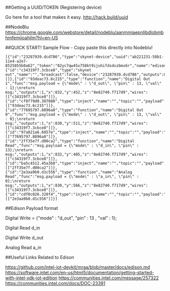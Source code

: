 

##Getting a UUID/TOKEN (Registering device)

Go here for a tool that makes it easy. http://hack.build/uuid

##NodeBlu
https://chrome.google.com/webstore/detail/nodeblu/aanmmiaepnlibdlobmbhmfemjioahilm?hl=en-US

##QUICK START! Sample Flow - Copy paste this directly into Nodeblu! 

```
[{"id":"23287939.dcd786","type":"skynet-device","uuid":"ab221231-58b1-11e4-a2e7-8525855b0a62","token":"02yc7qw45x758kt9ijuhifdsdvzbmx6r","name":"edison","dne":""},{"id":"c34319f7.3cbce8","type":"skynet out","name":"","broadcast":false,"device":"23287939.dcd786","outputs":0,"x":1090,"y":446,"z":"8e82740.f717d9","wires":[]},{"id":"93deac73.6c215","type":"function","name":"Digital Out 1","func":"msg.payload = {\"mode\" : \"d_out\", \"pin\" : 13, \"val\" : 1};\nreturn msg;","outputs":1,"x":832,"y":452,"z":"8e82740.f717d9","wires":[["c34319f7.3cbce8"]]},{"id":"cf8f79d0.307088","type":"inject","name":"","topic":"","payload":"","payloadType":"date","repeat":"","crontab":"","once":false,"sidebarInput":false,"x":666,"y":454,"z":"8e82740.f717d9","wires":[["93deac73.6c215"]]},{"id":"77695797.8896a8","type":"function","name":"Digital Out 0","func":"msg.payload = {\"mode\" : \"d_out\", \"pin\" : 13, \"val\" : 0};\nreturn msg;","outputs":1,"x":830,"y":511,"z":"8e82740.f717d9","wires":[["c34319f7.3cbce8"]]},{"id":"97a821a6.6857e","type":"inject","name":"","topic":"","payload":"","payloadType":"date","repeat":"","crontab":"","once":false,"sidebarInput":false,"x":669,"y":512,"z":"8e82740.f717d9","wires":[["77695797.8896a8"]]},{"id":"2ff35e7f.d00ca2","type":"function","name":"Digital Read","func":"msg.payload = {\"mode\" : \"d_in\", \"pin\" : 13};\nreturn msg;","outputs":1,"x":832,"y":405,"z":"8e82740.f717d9","wires":[["c34319f7.3cbce8"]]},{"id":"ba5c4512.45a3b8","type":"inject","name":"","topic":"","payload":"","payloadType":"date","repeat":"","crontab":"","once":false,"sidebarInput":false,"x":664,"y":405,"z":"8e82740.f717d9","wires":[["2ff35e7f.d00ca2"]]},{"id":"2e3aa9b0.d1c556","type":"function","name":"Analog Read","func":"msg.payload = {\"mode\" : \"a_in\", \"pin\" : 0};\nreturn msg;","outputs":1,"x":830,"y":566,"z":"8e82740.f717d9","wires":[["c34319f7.3cbce8"]]},{"id":"cdf0c026.320f4","type":"inject","name":"","topic":"","payload":"","payloadType":"date","repeat":"","crontab":"","once":false,"sidebarInput":false,"x":669,"y":567,"z":"8e82740.f717d9","wires":[["2e3aa9b0.d1c556"]]}]
```


##Edison Payload format

Digital Write = {"mode" : "d_out", "pin" : 13 , "val" : 1};



Digital Read			d_in	

Digital Write			d_out

Analog Read				a_in	


##Useful Links Related to Edison

https://github.com/intel-iot-devkit/mraa/blob/master/docs/edison.md
https://software.intel.com/en-us/html5/documentation/getting-started-with-intel-xdk-iot-edition
https://communities.intel.com/message/257322
https://communities.intel.com/docs/DOC-23391
